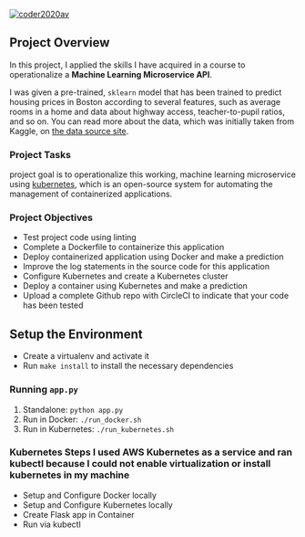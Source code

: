 [![coder2020av](https://circleci.com/gh/coder2020av/OMicroserviceAPI.svg?style=svg&circle-token=34e70b94ee060a5db665eb3fe308b6497ec5e450)](https://circleci.com/gh/circleci/circleci-docs)

## Project Overview

In this project, I applied the skills I have acquired in a course to operationalize a **Machine Learning Microservice API**. 

I was given a pre-trained, `sklearn` model that has been trained to predict housing prices in Boston according to several features, such as average rooms in a home and data about highway access, teacher-to-pupil ratios, and so on. You can read more about the data, which was initially taken from Kaggle, on [the data source site](https://www.kaggle.com/c/boston-housing). 

### Project Tasks

 project goal is to operationalize this working, machine learning microservice using [kubernetes](https://kubernetes.io/), which is an open-source system for automating the management of containerized applications.

### Project Objectives
* Test  project code using linting
* Complete a Dockerfile to containerize this application
* Deploy containerized application using Docker and make a prediction
* Improve the log statements in the source code for this application
* Configure Kubernetes and create a Kubernetes cluster
* Deploy a container using Kubernetes and make a prediction
* Upload a complete Github repo with CircleCI to indicate that your code has been tested


## Setup the Environment

* Create a virtualenv and activate it
* Run `make install` to install the necessary dependencies

### Running `app.py`

1. Standalone:  `python app.py`
2. Run in Docker:  `./run_docker.sh`
3. Run in Kubernetes:  `./run_kubernetes.sh`

### Kubernetes Steps I used AWS Kubernetes as a service and ran kubectl because I could not enable virtualization or install kubernetes in my machine

* Setup and Configure Docker locally
* Setup and Configure Kubernetes locally
* Create Flask app in Container
* Run via kubectl
